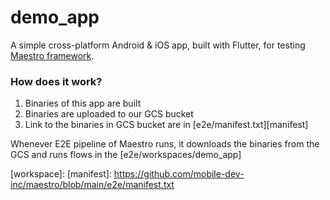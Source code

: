 # demo_app

A simple cross-platform Android & iOS app, built with Flutter, for testing 
[Maestro framework](https://github.com/mobile-dev-inc/maestro).

### How does it work?

1. Binaries of this app are built
2. Binaries are uploaded to our GCS bucket
3. Link to the binaries in GCS bucket are in [e2e/manifest.txt][manifest]

Whenever E2E pipeline of Maestro runs, it downloads the binaries from the GCS
and runs flows in the [e2e/workspaces/demo_app]



[workspace]: 
[manifest]: https://github.com/mobile-dev-inc/maestro/blob/main/e2e/manifest.txt
